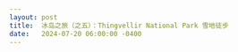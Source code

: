 ```yaml
---
layout: post
title:  冰岛之旅（之五）：Thingvellir National Park 雪地徒步
date:   2024-07-20 06:00:00 -0400
---
```


